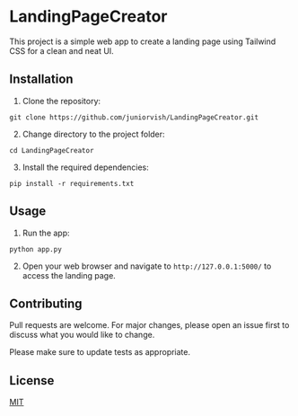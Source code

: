 # LandingPageCreator

This project is a simple web app to create a landing page using Tailwind CSS for a clean and neat UI.

## Installation

1. Clone the repository:

```
git clone https://github.com/juniorvish/LandingPageCreator.git
```

2. Change directory to the project folder:

```
cd LandingPageCreator
```

3. Install the required dependencies:

```
pip install -r requirements.txt
```

## Usage

1. Run the app:

```
python app.py
```

2. Open your web browser and navigate to `http://127.0.0.1:5000/` to access the landing page.

## Contributing

Pull requests are welcome. For major changes, please open an issue first to discuss what you would like to change.

Please make sure to update tests as appropriate.

## License

[MIT](https://choosealicense.com/licenses/mit/)